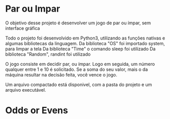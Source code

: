 # Par ou Impar
 O objetivo desse projeto é desenvolver um jogo de par ou ímpar, sem interface gráfica

Todo o projeto foi desenvolvido em Python3, utilizando as funções nativas e algumas bibliotecas da linguagem.
Da biblioteca "OS" foi importado system, para limpar a tela
Da biblioteca "Time" o comando sleep foi utilizado
Da biblioteca "Random", randint foi utilizado

O jogo consiste em decidir par, ou ímpar. Logo em seguida, um número qualquer entre 1 e 10 é solicitado. Se a soma
do seu valor, mais o da máquina resultar na decisão feita, você vence o jogo.

Um arquivo compactado está disponivel, com a pasta do projeto e um arquivo executável.


# Odds or Evens

